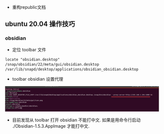 - 重构republic文档

## ubuntu 20.04 操作技巧

### obsidian

- 定位 toolbar 文件

```shell
locate "obsidian.desktop"
/snap/obsidian/22/meta/gui/obsidian.desktop
/var/lib/snapd/desktop/applications/obsidian_obsidian.desktop
```

- toolbar obsidian 设置代理 

![](attach/Pasted%20image%2020240202155611.png)

-  目前发现从 toolbar 打开 obsidian 不能打中文. 如果是用命令行启动 ./Obsidian-1.5.3.AppImage 才能打中文. 

